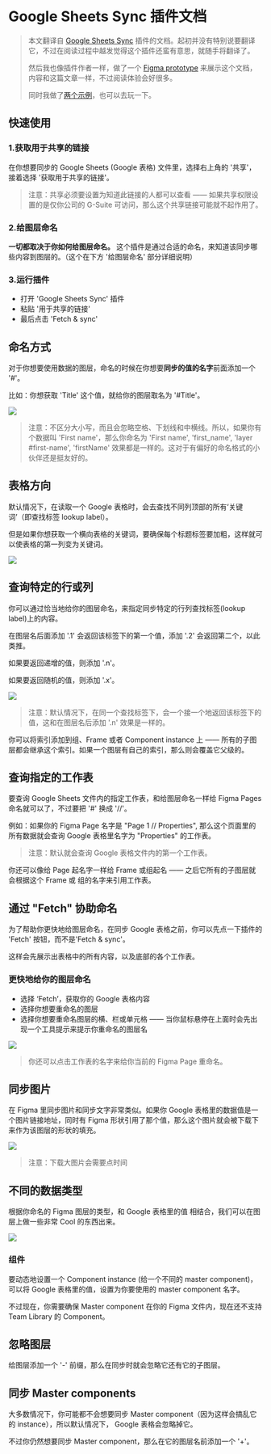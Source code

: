 
# Google Sheets Sync 插件文档

>本文翻译自 [Google Sheets Sync](https://www.figma.com/c/plugin/735770583268406934/Google-Sheets-Sync)  插件的文档。起初并没有特别说要翻译它，不过在阅读过程中越发觉得这个插件还蛮有意思，就随手将翻译了。
>  
> 然后我也像插件作者一样，做了一个 [Figma prototype](https://www.figma.com/proto/e1OFx6ds4bCHzqWWgyFxFc/Google-Sheets-Sync-%E2%80%93-Documentation-in-Chinese?node-id=3%3A2&viewport=74%2C1061%2C1&scaling=min-zoom) 来展示这个文档，内容和这篇文章一样，不过阅读体验会好很多。
>  
> 同时我做了[两个示例](https://www.figma.com/proto/9YZkD4xQHtX6yuoeOxickK/tovi_data?node-id=123%3A1683&scaling=min-zoom)，也可以去玩一下。

## 快速使用

### 1.获取用于共享的链接

在你想要同步的 Google Sheets (Google 表格) 文件里，选择右上角的 '共享'，接着选择 '获取用于共享的链接'。

> 注意：共享必须要设置为知道此链接的人都可以查看 —— 如果共享权限设置的是仅你公司的 G-Suite 可访问，那么这个共享链接可能就不起作用了。

### 2.给图层命名

**一切都取决于你如何给图层命名。** 这个插件是通过合适的命名，来知道该同步哪些内容到图层的。（这个在下方 '给图层命名' 部分详细说明）

### 3.运行插件

- 打开 'Google Sheets Sync' 插件
- 粘贴 '用于共享的链接'
- 最后点击 'Fetch & sync'

## 命名方式

对于你想要使用数据的图层，命名的时候在你想要**同步的值的名字**前面添加一个 '#'。

比如：你想获取 'Title' 这个值，就给你的图层取名为 '#Title'。

![](images/google_sheets_sync_1.png)

> 注意：不区分大小写，而且会忽略空格、下划线和中横线。所以，如果你有个数据叫 'First name'，那么你命名为 'First name', 'first_name', 'layer #first-name', 'firstName' 效果都是一样的。这对于有偏好的命名格式的小伙伴还是挺友好的。

## 表格方向

默认情况下，在读取一个 Google 表格时，会去查找不同列顶部的所有‘关键词’（即查找标签 lookup label）。

但是如果你想获取一个横向表格的关键词，要确保每个标题标签要加粗，这样就可以使表格的第一列变为关键词。

![](images/google_sheets_sync_2.png)

## 查询特定的行或列

你可以通过恰当地给你的图层命名，来指定同步特定的行列查找标签(lookup label)上的内容。

在图层名后面添加 '.1' 会返回该标签下的第一个值，添加 '.2' 会返回第二个，以此类推。

如果要返回递增的值，则添加 '.n'。

如果要返回随机的值，则添加 '.x'。

![](images/google_sheets_sync_3.png)

> 注意：默认情况下，在同一个查找标签下，会一个接一个地返回该标签下的值，这和在图层名后添加 '.n' 效果是一样的。

你可以将索引添加到组、Frame 或者 Component instance 上 —— 所有的子图层都会继承这个索引。如果一个图层有自己的索引，那么则会覆盖它父级的。

## 查询指定的工作表

要查询 Google Sheets 文件内的指定工作表，和给图层命名一样给 Figma Pages 命名就可以了，不过要把 '#' 换成 '//'。

例如：如果你的 Figma Page 名字是 "Page 1 // Properties", 那么这个页面里的所有数据就会查询 Google 表格里名字为 "Properties" 的工作表。

> 注意：默认就会查询 Google 表格文件内的第一个工作表。

你还可以像给 Page 起名字一样给 Frame 或组起名 —— 之后它所有的子图层就会根据这个 Frame 或 组的名字来引用工作表。

## 通过 "Fetch" 协助命名

为了帮助你更快地给图层命名，在同步 Google 表格之前，你可以先点一下插件的 'Fetch' 按钮，而不是'Fetch & sync'。

这样会先展示出表格中的所有内容，以及底部的各个工作表。

### 更快地给你的图层命名

- 选择 ‘Fetch’，获取你的 Google 表格内容
- 选择你想要重命名的图层
- 选择你想要重命名图层的横、栏或单元格 —— 当你鼠标悬停在上面时会先出现一个工具提示来提示你重命名的图层名

![](images/google_sheets_sync_4.png)

> 你还可以点击工作表的名字来给你当前的 Figma Page 重命名。

## 同步图片

在 Figma 里同步图片和同步文字非常类似。如果你 Google 表格里的数据值是一个图片链接地址，同时有 Figma 形状引用了那个值，那么这个图片就会被下载下来作为该图层的形状的填充。

![](images/google_sheets_sync_5.png)

> 注意：下载大图片会需要点时间

## 不同的数据类型

根据你命名的 Figma 图层的类型，和 Google 表格里的值 相结合，我们可以在图层上做一些非常 Cool 的东西出来。

![](images/google_sheets_sync_6.png)

### 组件

要动态地设置一个 Component instance (给一个不同的 master component)，可以将 Google 表格里的值，设置为你要使用的 master component 名字。

不过现在，你需要确保 Master component 在你的 Figma 文件内，现在还不支持 Team Library 的 Component。

## 忽略图层

给图层添加一个 '-' 前缀，那么在同步时就会忽略它还有它的子图层。

## 同步 Master components

大多数情况下，你可能都不会想要同步 Master component（因为这样会搞乱它的 instance），所以默认情况下， Google 表格会忽略掉它。

不过你仍然想要同步 Master component，那么在它的图层名前添加一个 '+'。
